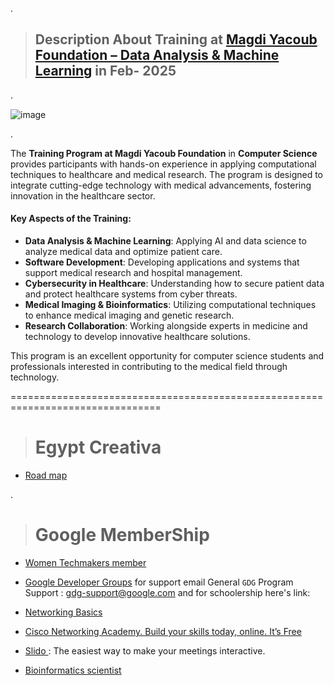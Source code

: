 .


> ## **Description About Training at [Magdi Yacoub Foundation – Data Analysis & Machine Learning](https://www.linkedin.com/posts/nancy-al-aswad-b001b4124_magdiyacoub-leadership-inspiration-activity-7300206909213540352-b-uH?utm_source=share&utm_medium=member_android&rcm=ACoAAB6kKDABwjQpJtHzA4MwCLRNaOLN7ZAvmag) in Feb- 2025**



.



![image](https://github.com/user-attachments/assets/87eaf00b-662d-4840-aaa9-c3d28df8120c)



.

The **Training Program at Magdi Yacoub Foundation** in **Computer Science** provides participants with hands-on experience in applying computational techniques to healthcare and medical research. The program is designed to integrate cutting-edge technology with medical advancements, fostering innovation in the healthcare sector.


#### **Key Aspects of the Training:**
- **Data Analysis & Machine Learning**: Applying AI and data science to analyze medical data and optimize patient care.
- **Software Development**: Developing applications and systems that support medical research and hospital management.
- **Cybersecurity in Healthcare**: Understanding how to secure patient data and protect healthcare systems from cyber threats.
- **Medical Imaging & Bioinformatics**: Utilizing computational techniques to enhance medical imaging and genetic research.
- **Research Collaboration**: Working alongside experts in medicine and technology to develop innovative healthcare solutions.

This program is an excellent opportunity for computer science students and professionals interested in contributing to the medical field through technology.


================================================================================


> # Egypt Creativa


- [Road map](https://roadmap.sh/)

.

> # Google MemberShip

- [Women Techmakers member](https://developers.google.com/profile/u/116039305746026612185?utm_source=developers.google.com)
  
- [Google Developer Groups](https://gdg.advocu.com/home/applications/form?communityslug=gdg)  for support  email General ` GDG ` Program Support : gdg-support@google.com  and for schoolership here's link: 
  
- [Networking Basics ](https://www.netacad.com/courses/networking-basics?courseLang=en-US)
  
- [Cisco Networking Academy. Build your skills today, online. It’s Free](https://www.cisco.com/c/m/en_sg/partners/cisco-networking-academy/index.html)
  
- [ Slido ](https://www.slido.com/)  : The easiest way to make your meetings interactive.
  
- [ Bioinformatics scientist](https://www.facebook.com/share/p/15qKBRoVih/)

